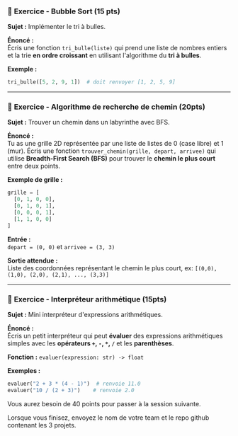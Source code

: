 ### 🔁 **Exercice - Bubble Sort (15 pts)**

**Sujet :** Implémenter le tri à bulles.

**Énoncé :**  
Écris une fonction `tri_bulle(liste)` qui prend une liste de nombres entiers et la trie **en ordre croissant** en utilisant l'algorithme du **tri à bulles**.

**Exemple :**

```python
tri_bulle([5, 2, 9, 1])  # doit renvoyer [1, 2, 5, 9]
```

---

### 🧭 **Exercice - Algorithme de recherche de chemin (20pts)**

**Sujet :** Trouver un chemin dans un labyrinthe avec BFS.

**Énoncé :**  
Tu as une grille 2D représentée par une liste de listes de 0 (case libre) et 1 (mur). Écris une fonction `trouver_chemin(grille, depart, arrivee)` qui utilise **Breadth-First Search (BFS)** pour trouver le **chemin le plus court** entre deux points.

**Exemple de grille :**

```python
grille = [
  [0, 1, 0, 0],
  [0, 1, 0, 1],
  [0, 0, 0, 1],
  [1, 1, 0, 0]
]
```

**Entrée :**  
`depart = (0, 0)` et `arrivee = (3, 3)`

**Sortie attendue :**  
Liste des coordonnées représentant le chemin le plus court, ex: `[(0,0), (1,0), (2,0), (2,1), ..., (3,3)]`

---

### 🧮 **Exercice - Interpréteur arithmétique (15pts)**

**Sujet :** Mini interpréteur d'expressions arithmétiques.

**Énoncé :**  
Écris un petit interpréteur qui peut **évaluer** des expressions arithmétiques simples avec les **opérateurs `+`, `-`, `*`, `/`** et les **parenthèses**.

**Fonction :** `evaluer(expression: str) -> float`

**Exemples :**

```python
evaluer("2 + 3 * (4 - 1)")  # renvoie 11.0
evaluer("10 / (2 + 3)")    # renvoie 2.0
```

Vous aurez besoin de 40 points pour passer à la session suivante.

Lorsque vous finisez, envoyez le nom de votre team et le repo github contenant les 3 projets.
